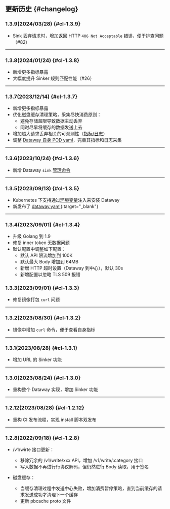 
## 更新历史 {#changelog}

### 1.3.9(2024/03/28) {#cl-1.3.9}

- Sink 丢弃请求时，增加返回 HTTP `406 Not Acceptable` 错误，便于排查问题（#82）

---

### 1.3.8(2024/01/24) {#cl-1.3.8}

- 新增更多指标暴露
- 大幅度提升 Sinker 规则匹配性能（#26）
---

### 1.3.7(2023/12/14) {#cl-1.3.7}

- 新增更多指标暴露
- 优化磁盘缓存清理策略，采集尽快消费原则：
    - 避免存储超限导致数据主动丢弃
    - 同时尽早将缓存的数据发送上去
- 增加超大请求丢弃相关的可观测性（[指标/日志](dataway.md#too-large-request-body)）
- 调整 [Dataway 自身 POD yaml](https://static.guance.com/dataway/dataway.yaml)，完善其指标和日志采集
---

### 1.3.6(2023/10/24) {#cl-1.3.6}

- 新增 Dataway `sink` [管理命令](./dataway-sink.md#dw-sink-command)

---

### 1.3.5(2023/09/13) {#cl-1.3.5}

- Kubernetes 下支持通过[环境变量](dataway.md#img-envs)注入来安装 Dataway
- 新发布了 [dataway.yaml](https://static.guance.com/dataway/dataway.yaml){:target="_blank"}

---

### 1.3.4(2023/09/01) {#cl-1.3.4}

- 升级 Golang 到 1.9
- 修复 inner token 无数据问题
- 默认配置中调整如下配置：
    - 默认 API 限流增加到 100K
    - 默认最大 Body 增加到 64MB
    - 新增 HTTP 超时设置（Dataway 到中心），默认 30s
    - 新增配置以忽略 TLS 509 报错

### 1.3.3(2023/09/01) {#cl-1.3.3}

- 修复镜像打包 `curl` 问题

---

### 1.3.2(2023/08/30) {#cl-1.3.2}

- 镜像中增加 `curl` 命令，便于查看自身指标

---

### 1.3.1(2023/08/28) {#cl-1.3.1}

- 增加 URL 的 Sinker 功能

---

### 1.3.0(2023/08/24) {#cl-1.3.0}

- 重构整个 Dataway 实现，增加 Sinker 功能

---

### 1.2.12(2023/08/28) {#cl-1.2.12}

- 重构 CI 发布流程，实现 install 脚本双发布

---

### 1.2.8(2022/09/18) {#cl-1.2.8}

- /v1/wirte 接口更新：
    - 移除冗余的 /v1/write/xxx API，增加 /v1/write/:category 接口
    - 写入数据不再进行行协议解码，但仍然进行 Body 读取，用于签名

- 磁盘缓存：
    - 当缓存清理过程中发送中心失败，增加消费暂停策略，直到当前缓存的请求发送成功才清理下一个缓存
    - 更新 pbcache proto 文件
